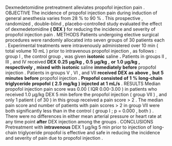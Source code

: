 Dexmedetomidine pretreatment alleviates propofol injection pain . OBJECTIVE The incidence of propofol injection pain during induction of general anesthesia varies from 28 % to 90 % . This prospective , randomized , double-blind , placebo-controlled study evaluated the effect of dexmedetomidine **(** **DEX** **)** for reducing the incidence and severity of propofol injection pain . METHODS Patients undergoing elective surgical procedures were randomly allocated into seven groups of 30 patients each . Experimental treatments were intravenously administered over 10 min ( total volume 10 mL ) prior to intravenous propofol injection , as follows : group I , the control group , was given **isotonic** saline **.** Patients in groups II , III , and IV received **DEX** **0.25** **µg/kg** **,** **0.5** **µg/kg** **,** **or** **1.0** **µg/kg** **,** **respectively** **,** **mixed** **with** **isotonic** saline **immediately** **before** propofol injection . Patients in groups V , VI , and VII **received** **DEX** **as** **above** **,** **but** **5** **minutes** **before** propofol injection **.** **Propofol** **consisted** **of** **1** **%** **long-chain** **triglyceride** **propofol** **(** **2.5** **mg/kg** **)** **injected** **at** **1** **mL/s** . RESULTS Median propofol injection pain score was 0.00 ( IQR 0.00-3.00 ) in patients who received 1.0 µg/kg DEX 5 min before the propofol injection ( group VII ) , and only 1 patient ( of 30 ) in this group received a pain score > 2 . The median pain score and number of patients with pain scores > 2 in group VII were both significantly less than in the control ( group I ; p = 0.000 , both ) . There were no differences in either mean arterial pressure or heart rate at any time point **after** DEX injection among the groups . CONCLUSIONS Pretreatment with **intravenous** DEX 1 µg/kg 5 min prior to injection of long-chain triglyceride propofol is effective and safe in reducing the incidence and severity of pain due to propofol injection . 